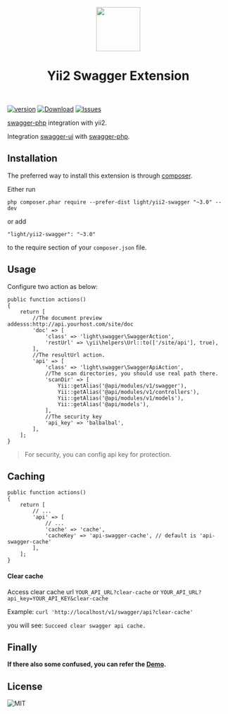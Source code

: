 <p align="center">
    <a href="https://github.com/yiisoft" target="_blank">
        <img src="https://avatars0.githubusercontent.com/u/993323" height="100px">
    </a>
    <h1 align="center">Yii2 Swagger Extension</h1>
    <br>
</p>

[![version](https://img.shields.io/packagist/v/light/yii2-swagger.svg?style=flat-square)](https://packagist.org/packages/light/yii2-swagger)
[![Download](https://img.shields.io/packagist/dt/light/yii2-swagger.svg?style=flat-square)](https://packagist.org/packages/light/yii2-swagger)
[![Issues](https://img.shields.io/github/issues/lichunqiang/yii2-swagger.svg?style=flat-square)](https://github.com/lichunqiang/yii2-swagger/issues)

[swagger-php](https://github.com/zircote/swagger-php) integration with yii2.


Integration [swagger-ui](https://github.com/swagger-api/swagger-ui) with [swagger-php](https://github.com/zircote/swagger-php).


Installation
------------

The preferred way to install this extension is through [composer](http://getcomposer.org/download/).

Either run

```
php composer.phar require --prefer-dist light/yii2-swagger "~3.0" --dev
```

or add

```
"light/yii2-swagger": "~3.0"
```

to the require section of your `composer.json` file.


Usage
-----

Configure two action as below:

```
public function actions()
{
    return [
        //The document preview addesss:http://api.yourhost.com/site/doc
        'doc' => [
            'class' => 'light\swagger\SwaggerAction',
            'restUrl' => \yii\helpers\Url::to(['/site/api'], true),
        ],
        //The resultUrl action.
        'api' => [
            'class' => 'light\swagger\SwaggerApiAction',
            //The scan directories, you should use real path there.
            'scanDir' => [
                Yii::getAlias('@api/modules/v1/swagger'),
                Yii::getAlias('@api/modules/v1/controllers'),
                Yii::getAlias('@api/modules/v1/models'),
                Yii::getAlias('@api/models'),
            ],
            //The security key
            'api_key' => 'balbalbal',
        ],
    ];
}
```

> For security, you can config api key for protection.

Caching
-------

```
public function actions()
{
    return [
        // ...
        'api' => [
            // ...
            'cache' => 'cache',
            'cacheKey' => 'api-swagger-cache', // default is 'api-swagger-cache'
        ],
    ];
}
```

#### Clear cache

Access clear cache url `YOUR_API_URL?clear-cache` or `YOUR_API_URL?api_key=YOUR_API_KEY&clear-cache`

Example: `curl 'http://localhost/v1/swagger/api?clear-cache'`

you will see: `Succeed clear swagger api cache.`


Finally
----
__If there also some confused, you can refer the [Demo](https://github.com/lichunqiang/yii2-swagger-demo).__


License
-------
![MIT](https://img.shields.io/badge/license-MIT-blue.svg?style=flat-square)
